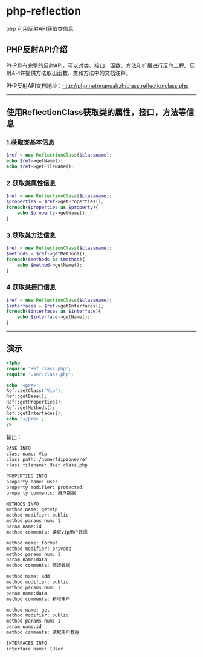 # php-reflection

php 利用反射API获取类信息

## PHP反射API介绍

PHP具有完整的反射API，可以对类、接口、函数、方法和扩展进行反向工程。反射API并提供方法取出函数、类和方法中的文档注释。

PHP反射API文档地址：<http://php.net/manual/zh/class.reflectionclass.php>

---

## 使用ReflectionClass获取类的属性，接口，方法等信息

### 1.获取类基本信息

```php
$ref = new ReflectionClass($classname);
echo $ref->getName();
echo $ref->getFileName();
```

### 2.获取类属性信息

```php
$ref = new ReflectionClass($classname);
$properties = $ref->getProperties();
foreach($properties as $property){
    echo $property->getName();
}
```

### 3.获取类方法信息

```php
$ref = new ReflectionClass($classname);
$methods = $ref->getMethods();
foreach($methods as $method){
    echo $method->getName();
}
```

### 4.获取类接口信息

```php
$ref = new ReflectionClass($classname);
$interfaces = $ref->getInterfaces();
foreach($interfaces as $interface){
    echo $interface->getName();
}
```

---

## 演示

```php
<?php
require 'Ref.class.php';
require 'User.class.php';

echo '<pre>';
Ref::setClass('Vip');
Ref::getBase();
Ref::getProperties();
Ref::getMethods();
Ref::getInterfaces();
echo '</pre>';
?>
```

输出：

```txt
BASE INFO
class name: Vip
class path: /home/fdipzone/ref
class filename: User.class.php

PROPERTIES INFO
property name: user
property modifier: protected
property comments: 用户数据

METHODS INFO
method name: getvip
method modifier: public
method params num: 1
param name:id
method comments: 读取vip用户数据

method name: format
method modifier: private
method params num: 1
param name:data
method comments: 修饰数据

method name: add
method modifier: public
method params num: 1
param name:data
method comments: 新增用户

method name: get
method modifier: public
method params num: 1
param name:id
method comments: 读取用户数据

INTERFACES INFO
interface name: IUser
```
